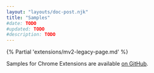 ```yaml
---
layout: "layouts/doc-post.njk"
title: "Samples"
#date: TODO
#updated: TODO
#description: TODO
---
```


{% Partial 'extensions/mv2-legacy-page.md' %}

Samples for Chrome Extensions are available [on GitHub](https://github.com/GoogleChrome/chrome-extensions-samples).
